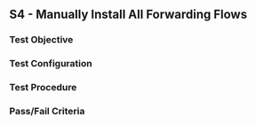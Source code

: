 ## S4 - Manually Install All Forwarding Flows

### Test Objective

### Test Configuration

### Test Procedure

### Pass/Fail Criteria
